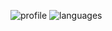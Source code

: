 ![profile] ![languages]

[profile]: https://github-readme-stats.vercel.app/api?username=KrulDev&show_icons=true
[languages]: https://github-readme-stats.vercel.app/api/top-langs/?username=KrulDev
